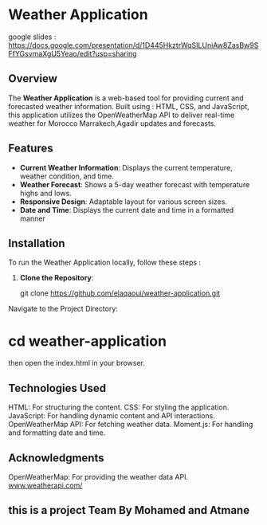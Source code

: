 # Weather Application
google slides :  https://docs.google.com/presentation/d/1D445HkztrWqSILUniAw8ZasBw9SFfYGsvmaXgU5Yeao/edit?usp=sharing

## Overview

The **Weather Application** is a web-based tool for providing current and forecasted weather information. Built using : HTML, CSS, and JavaScript, this application utilizes the OpenWeatherMap API to deliver real-time weather for Morocco Marrakech,Agadir updates and forecasts.

## Features

- **Current Weather Information**: Displays the current temperature, weather condition, and time.
- **Weather Forecast**: Shows a 5-day weather forecast with temperature highs and lows.
- **Responsive Design**: Adaptable layout for various screen sizes.
- **Date and Time**: Displays the current date and time in a formatted manner

## Installation

To run the Weather Application locally, follow these steps :

1. **Clone the Repository**:

   git clone https://github.com/elaqaoui/weather-application.git

Navigate to the Project Directory: 
# cd weather-application
then open the index.html in your browser.

## Technologies Used
HTML: For structuring the content.
CSS: For styling the application.
JavaScript: For handling dynamic content and API interactions.
OpenWeatherMap API: For fetching weather data.
Moment.js: For handling and formatting date and time.

## Acknowledgments
OpenWeatherMap: For providing the weather data API. www.weatherapi.com/
## this is a project Team By Mohamed and Atmane
